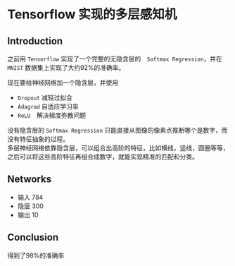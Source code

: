# Tensorflow 实现的多层感知机

## Introduction
之前用 `Tensorflow` 实现了一个完整的无隐含层的　`Softmax Regression`，并在 `MNIST` 数据集上实现了大约92%的准确率。　

现在要给神经网络加一个隐含层，并使用
* `Dropout` 减轻过拟合
* `Adagrad` 自适应学习率
* `ReLU`　解决梯度弥散问题

没有隐含层的 `Softmax Regression` 只能直接从图像的像素点推断哪个是数字，而没有特征抽象的过程。  
多层神经网络依靠隐含层，可以组合出高阶的特征，比如横线，竖线，圆圈等等，之后可以将这些高阶特征再组合成数字，就能实现精准的匹配和分类。

## Networks
* 输入 784
* 隐层 300
* 输出 10

## Conclusion
得到了98%的准确率
